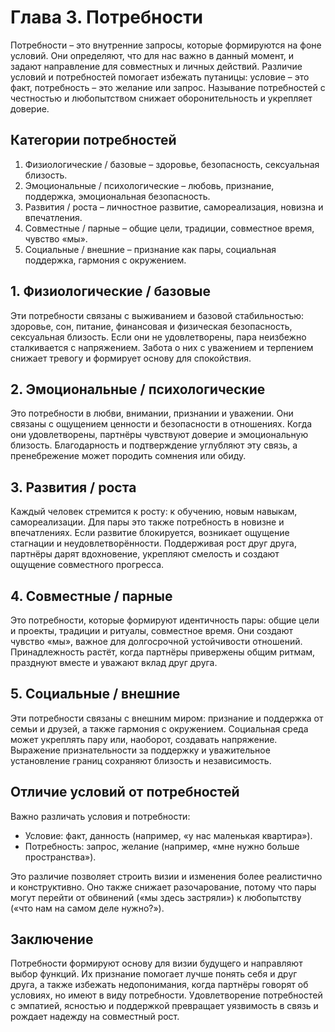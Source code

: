 # Глава 3. Потребности

Потребности – это внутренние запросы, которые формируются на фоне условий. Они определяют, что для нас важно в данный момент, и задают направление для совместных и личных действий. Различие условий и потребностей помогает избежать путаницы: условие – это факт, потребность – это желание или запрос. Называние потребностей с честностью и любопытством снижает оборонительность и укрепляет доверие.

## Категории потребностей

1. Физиологические / базовые – здоровье, безопасность, сексуальная близость.
2. Эмоциональные / психологические – любовь, признание, поддержка, эмоциональная безопасность.
3. Развития / роста – личностное развитие, самореализация, новизна и впечатления.
4. Совместные / парные – общие цели, традиции, совместное время, чувство «мы».
5. Социальные / внешние – признание как пары, социальная поддержка, гармония с окружением.

## 1. Физиологические / базовые

Эти потребности связаны с выживанием и базовой стабильностью: здоровье, сон, питание, финансовая и физическая безопасность, сексуальная близость. Если они не удовлетворены, пара неизбежно сталкивается с напряжением. Забота о них с уважением и терпением снижает тревогу и формирует основу для спокойствия.

## 2. Эмоциональные / психологические

Это потребности в любви, внимании, признании и уважении. Они связаны с ощущением ценности и безопасности в отношениях. Когда они удовлетворены, партнёры чувствуют доверие и эмоциональную близость. Благодарность и подтверждение углубляют эту связь, а пренебрежение может породить сомнения или обиду.

## 3. Развития / роста

Каждый человек стремится к росту: к обучению, новым навыкам, самореализации. Для пары это также потребность в новизне и впечатлениях. Если развитие блокируется, возникает ощущение стагнации и неудовлетворённости. Поддерживая рост друг друга, партнёры дарят вдохновение, укрепляют смелость и создают ощущение совместного прогресса.

## 4. Совместные / парные

Это потребности, которые формируют идентичность пары: общие цели и проекты, традиции и ритуалы, совместное время. Они создают чувство «мы», важное для долгосрочной устойчивости отношений. Принадлежность растёт, когда партнёры привержены общим ритмам, празднуют вместе и уважают вклад друг друга.

## 5. Социальные / внешние

Эти потребности связаны с внешним миром: признание и поддержка от семьи и друзей, а также гармония с окружением. Социальная среда может укреплять пару или, наоборот, создавать напряжение. Выражение признательности за поддержку и уважительное установление границ сохраняют близость и независимость.

## Отличие условий от потребностей

Важно различать условия и потребности:

- Условие: факт, данность (например, «у нас маленькая квартира»).
- Потребность: запрос, желание (например, «мне нужно больше пространства»).

Это различие позволяет строить визии и изменения более реалистично и конструктивно. Оно также снижает разочарование, потому что пары могут перейти от обвинений («мы здесь застряли») к любопытству («что нам на самом деле нужно?»).

## Заключение

Потребности формируют основу для визии будущего и направляют выбор функций. Их признание помогает лучше понять себя и друг друга, а также избежать недопонимания, когда партнёры говорят об условиях, но имеют в виду потребности. Удовлетворение потребностей с эмпатией, ясностью и поддержкой превращает уязвимость в связь и рождает надежду на совместный рост.
